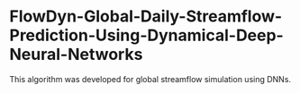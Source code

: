 # FlowDyn-Global-Daily-Streamflow-Prediction-Using-Dynamical-Deep-Neural-Networks 
This algorithm was developed for global streamflow simulation using DNNs. 
